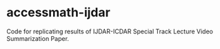 # accessmath-ijdar
Code for replicating results of IJDAR-ICDAR Special Track Lecture Video Summarization Paper.

